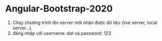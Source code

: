 # Angular-Bootstrap-2020

1. Chạy chương trình lên server mới nhận được dữ liệu (live server, local server...)
2. đăng nhập với username: dat và password: 123
